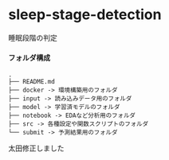 # sleep-stage-detection
睡眠段階の判定

#### フォルダ構成
```
.
├── README.md
├── docker -> 環境構築用のフォルダ
├── input -> 読み込みデータ用のフォルダ
├── model -> 学習済モデルのフォルダ
├── notebook -> EDAなど分析用のフォルダ
├── src -> 各種設定や関数スクリプトのフォルダ
└── submit -> 予測結果用のフォルダ
```


太田修正しました
